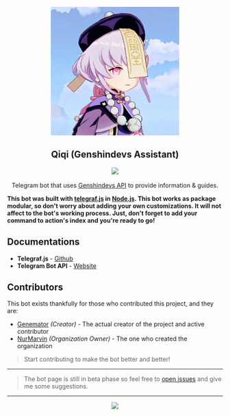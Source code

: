 <p align="center"><a href="https://t.me/genshindevbot" target="_blank"><img height="300" width="300" src="./assets/logo.jpg"/></a></p>

<h2 align="center">Qiqi (Genshindevs Assistant)</h2>

<p align="center"><a href="https://t.me/genshindevbot"><img src="https://img.shields.io/static/v1.svg?style=flat-square&label=heroku&message=deployed&logoColor=eceff4&logo=github&colorA=000000&colorB=ffffff"/></a></p>

<p align="center"> Telegram bot that uses <a href="https://github.com/genshindev/api" target="_blank">Genshindevs API</a> to provide information & guides.</p>

**This bot was built with [telegraf.js](https://github.com/telegraf/telegraf) in
[Node.js](https://nodejs.org/en/). This bot works as package modular, so don't
worry about adding your own customizations. It will not affect to the bot's
working process. Just, don't forget to add your command to action's index and
you're ready to go!**

## Documentations

-   **Telegraf.js** - [Github](https://github.com/telegraf/telegraf)
-   **Telegram Bot API** - [Website](https://core.telegram.org/bots/api)

## Contributors

This bot exists thankfully for those who contributed this project, and they are:

-   [Genemator](https://github.com/genemators) _(Creator)_ - The actual creator
    of the project and active contributor
-   [NurMarvin](https://github.com/NurMarvin) _(Organization Owner)_ - The one who
    created the organization

> Start contributing to make the bot better and better!
---

> The bot page is still in beta phase so feel free to
> [open issues](https://github.com/genshindev/telegram-bot/issues/new) and give me some
> suggestions.
---

<p align="center"><a href="https://github.com/genshindev/telegram-bot/blob/master/license"><img src="https://img.shields.io/static/v1.svg?style=flat-square&label=License&message=OSL-3.0&logoColor=eceff4&logo=github&colorA=000000&colorB=ffffff"/></a></p>
